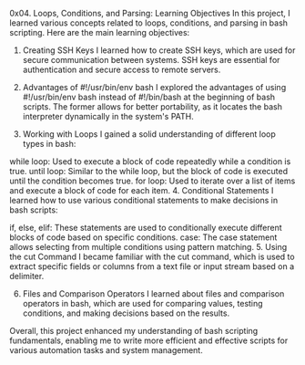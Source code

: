 0x04. Loops, Conditions, and Parsing: Learning Objectives
In this project, I learned various concepts related to loops, conditions, and parsing in bash scripting. Here are the main learning objectives:

1. Creating SSH Keys
I learned how to create SSH keys, which are used for secure communication between systems. SSH keys are essential for authentication and secure access to remote servers.

2. Advantages of #!/usr/bin/env bash
I explored the advantages of using #!/usr/bin/env bash instead of #!/bin/bash at the beginning of bash scripts. The former allows for better portability, as it locates the bash interpreter dynamically in the system's PATH.

3. Working with Loops
I gained a solid understanding of different loop types in bash:

while loop: Used to execute a block of code repeatedly while a condition is true.
until loop: Similar to the while loop, but the block of code is executed until the condition becomes true.
for loop: Used to iterate over a list of items and execute a block of code for each item.
4. Conditional Statements
I learned how to use various conditional statements to make decisions in bash scripts:

if, else, elif: These statements are used to conditionally execute different blocks of code based on specific conditions.
case: The case statement allows selecting from multiple conditions using pattern matching.
5. Using the cut Command
I became familiar with the cut command, which is used to extract specific fields or columns from a text file or input stream based on a delimiter.

6. Files and Comparison Operators
I learned about files and comparison operators in bash, which are used for comparing values, testing conditions, and making decisions based on the results.

Overall, this project enhanced my understanding of bash scripting fundamentals, enabling me to write more efficient and effective scripts for various automation tasks and system management.